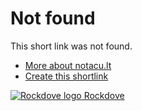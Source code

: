 # Not found

This short link was not found.

- [More about notacu.lt](README.md)
- [Create this shortlink](README.md#create-a-shortlink)


[![Rockdove logo](https://avatars0.githubusercontent.com/u/8012972?s=18&u=4445fca5751d1c3cdf95c7e62074c358e28530fc&v=4) Rockdove](https://rockdove.uk)
